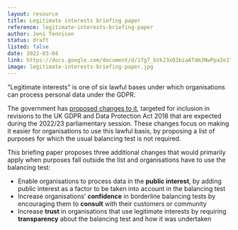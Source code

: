```yaml
---
layout: resource
title: Legitimate interests briefing paper
reference: legitimate-interests-briefing-paper
author: Jeni Tennison
status: draft
listed: false
date: 2022-03-04
link: https://docs.google.com/document/d/1fg7_bVkJ3xQ1biaATdmJNwPpa2e1TrTvRqHi4dIGWoc/edit?usp=sharing
image: legitimate-interests-briefing-paper.jpg
---
```

"Legitimate interests" is one of six lawful bases under which organisations can process personal data under the GDPR.

The government has [proposed changes to it](https://www.gov.uk/government/consultations/data-a-new-direction), targeted for inclusion in revisions to the UK GDPR and Data Protection Act 2018 that are expected during the 2022/23 parliamentary session. These changes focus on making it easier for organisations to use this lawful basis, by proposing a list of purposes for which the usual balancing test is not required.

This briefing paper proposes three additional changes that would primarily apply when purposes fall outside the list and organisations have to use the balancing test:

* Enable organisations to process data in the **public interest**, by adding public interest as a factor to be taken into account in the balancing test
* Increase organisations’ **confidence** in borderline balancing tests by encouraging them to **consult** with their customers or community
* Increase **trust** in organisations that use legitimate interests by requiring **transparency** about the balancing test and how it was undertaken
